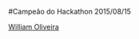 #Campeão do Hackathon 2015/08/15

[William Oliveira](https://github.com/front-abc/hackathon/tree/master/Projects/20150815-Hackathon-CSS/woliveiras)
